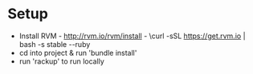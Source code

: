 
Setup
=====
* Install RVM - http://rvm.io/rvm/install - \curl -sSL https://get.rvm.io | bash -s stable --ruby
* cd into project & run 'bundle install'
* run 'rackup' to run locally

